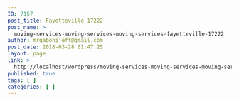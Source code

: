 ```yaml
---
ID: 7157
post_title: Fayetteville 17222
post_name: >
  moving-services-moving-services-moving-services-fayetteville-17222
author: mrgabonijeff@gmail.com
post_date: 2018-03-28 01:47:25
layout: page
link: >
  http://localhost/wordpress/moving-services-moving-services-moving-services-fayetteville-17222/
published: true
tags: [ ]
categories: [ ]
---
```

